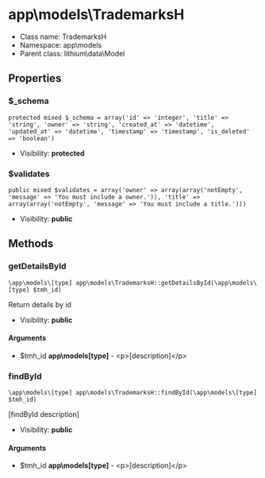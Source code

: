 app\models\TrademarksH
===============






* Class name: TrademarksH
* Namespace: app\models
* Parent class: lithium\data\Model





Properties
----------


### $_schema

    protected mixed $_schema = array('id' => 'integer', 'title' => 'string', 'owner' => 'string', 'created_at' => 'datetime', 'updated_at' => 'datetime', 'timestamp' => 'timestamp', 'is_deleted' => 'boolean')





* Visibility: **protected**


### $validates

    public mixed $validates = array('owner' => array(array('notEmpty', 'message' => 'You must include a owner.')), 'title' => array(array('notEmpty', 'message' => 'You must include a title.')))





* Visibility: **public**


Methods
-------


### getDetailsById

    \app\models\[type] app\models\TrademarksH::getDetailsById(\app\models\[type] $tmh_id)

Return details by id



* Visibility: **public**


#### Arguments
* $tmh_id **app\models\[type]** - &lt;p&gt;[description]&lt;/p&gt;



### findById

    \app\models\[type] app\models\TrademarksH::findById(\app\models\[type] $tmh_id)

[findById description]



* Visibility: **public**


#### Arguments
* $tmh_id **app\models\[type]** - &lt;p&gt;[description]&lt;/p&gt;


